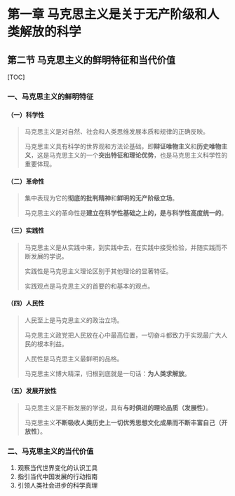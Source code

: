 # 第一章 马克思主义是关于无产阶级和人类解放的科学

## 第二节 马克思主义的鲜明特征和当代价值

[TOC]

### 一、马克思主义的鲜明特征

#### （一）科学性

> 马克思主义是对自然、社会和人类思维发展本质和规律的正确反映。
>
> 马克思主义具有科学的世界观和方法论基础，即**辩证唯物主义**和**历史唯物主义**，这是马克思主义的一个**突出特征和理论优势**，也是马克思主义科学性的重要体现。

#### （二）革命性

> 集中表现为它的**彻底的批判精神**和**鲜明的无产阶级立场**。
>
> 马克思主义的革命性是**建立在科学性基础之上的，是与科学性高度统一的**。

#### （三）实践性

> 马克思主义是从实践中来，到实践中去，在实践中接受检验，并随实践而不断发展的学说。
>
> 实践性是马克思主义理论区别于其他理论的显著特征。
>
> 实践观点是马克思主义的首要的和基本的观点。

#### （四）人民性

> 人民至上是马克思主义的政治立场。
>
> 马克思主义政党把人民放在心中最高位置，一切奋斗都致力于实现最广大人民的根本利益。
>
> 人民性是马克思主义最鲜明的品格。
>
> 马克思主义博大精深，归根到底就是一句话：**为人类求解放**。

#### （五）发展开放性

> 马克思主义是不断发展的学说，具有**与时俱进的理论品质（发展性）**。
>
> 马克思主义**不断吸收人类历史上一切优秀思想文化成果而不断丰富自己（开放性）**。



### 二、马克思主义的当代价值

1. 观察当代世界变化的认识工具
2. 指引当代中国发展的行动指南
3. 引领人类社会进步的科学真理